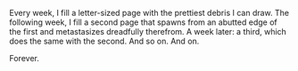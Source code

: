 Every week, I fill a letter-sized page with the prettiest debris I can draw.
The following week, I fill a second page that spawns from an abutted edge of the first and metastasizes dreadfully therefrom.
A week later: a third, which does the same with the second.
And so on.
And on.

Forever.
